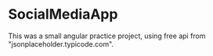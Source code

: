 # SocialMediaApp
This was a small angular practice project, using free api from "jsonplaceholder.typicode.com".
